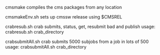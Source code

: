 cmsmake
compiles the cms packages from any location


cmsmakeEnv.sh 
sets up cmssw release using $CMSREL


crabresub.sh
crab submits, status, get, resubmit bad and publish
usage: crabresub.sh crab_directory


crabsubmitAll.sh
crab submits 5000 subjobs from a job in lots of 500
usage: crabsubmitAll.sh crab_directory

